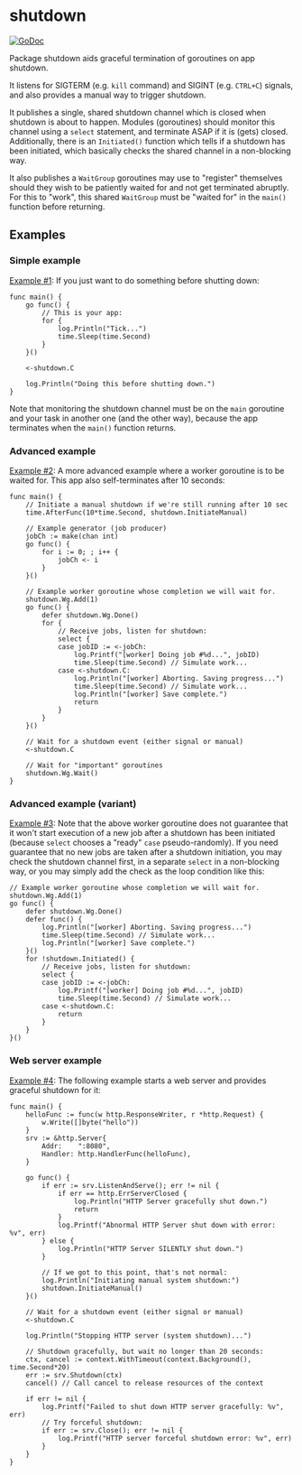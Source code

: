 # shutdown

[![GoDoc](https://godoc.org/github.com/icza/shutdown?status.svg)](https://godoc.org/github.com/icza/shutdown)

Package shutdown aids graceful termination of goroutines on app shutdown.

It listens for SIGTERM (e.g. `kill` command) and SIGINT (e.g. `CTRL+C`) signals,
and also provides a manual way to trigger shutdown.

It publishes a single, shared shutdown channel which is closed when shutdown
is about to happen. Modules (goroutines) should monitor this channel
using a `select` statement, and terminate ASAP if it is (gets) closed. Additionally,
there is an `Initiated()` function which tells if a shutdown has been initiated, which
basically checks the shared channel in a non-blocking way.

It also publishes a `WaitGroup` goroutines may use to "register" themselves
should they wish to be patiently waited for and not get terminated abruptly.
For this to "work", this shared `WaitGroup` must be "waited for"
in the `main()` function before returning.

## Examples

### Simple example

[Example #1](https://github.com/icza/shutdown/blob/master/_examples/example1.go):
If you just want to do something before shutting down:

	func main() {
		go func() {
			// This is your app:
			for {
				log.Println("Tick...")
				time.Sleep(time.Second)
			}
		}()

		<-shutdown.C

		log.Println("Doing this before shutting down.")
	}

Note that monitoring the shutdown channel must be on the `main` goroutine and your
task in another one (and the other way), because the app terminates when the
`main()` function returns.

### Advanced example

[Example #2](https://github.com/icza/shutdown/blob/master/_examples/example2.go):
A more advanced example where a worker goroutine is to be waited for. This app also self-terminates after 10 seconds:

	func main() {
		// Initiate a manual shutdown if we're still running after 10 sec
		time.AfterFunc(10*time.Second, shutdown.InitiateManual)

		// Example generator (job producer)
		jobCh := make(chan int)
		go func() {
			for i := 0; ; i++ {
				jobCh <- i
			}
		}()

		// Example worker goroutine whose completion we will wait for.
		shutdown.Wg.Add(1)
		go func() {
			defer shutdown.Wg.Done()
			for {
				// Receive jobs, listen for shutdown:
				select {
				case jobID := <-jobCh:
					log.Printf("[worker] Doing job #%d...", jobID)
					time.Sleep(time.Second) // Simulate work...
				case <-shutdown.C:
					log.Println("[worker] Aborting. Saving progress...")
					time.Sleep(time.Second) // Simulate work...
					log.Println("[worker] Save complete.")
					return
				}
			}
		}()

		// Wait for a shutdown event (either signal or manual)
		<-shutdown.C

		// Wait for "important" goroutines
		shutdown.Wg.Wait()
	}

### Advanced example (variant)

[Example #3](https://github.com/icza/shutdown/blob/master/_examples/example3.go):
Note that the above worker goroutine does not guarantee that it won't start execution
of a new job after a shutdown has been initiated (because `select` chooses a "ready" `case`
pseudo-randomly). If you need guarantee that no new jobs are taken after a shutdown initiation,
you may check the shutdown channel first, in a separate `select` in a non-blocking way,
or you may simply add the check as the loop condition like this:

	// Example worker goroutine whose completion we will wait for.
	shutdown.Wg.Add(1)
	go func() {
		defer shutdown.Wg.Done()
		defer func() {
			log.Println("[worker] Aborting. Saving progress...")
			time.Sleep(time.Second) // Simulate work...
			log.Println("[worker] Save complete.")
		}()
		for !shutdown.Initiated() {
			// Receive jobs, listen for shutdown:
			select {
			case jobID := <-jobCh:
				log.Printf("[worker] Doing job #%d...", jobID)
				time.Sleep(time.Second) // Simulate work...
			case <-shutdown.C:
				return
			}
		}
	}()

### Web server example

[Example #4](https://github.com/icza/shutdown/blob/master/_examples/example4.go):
The following example starts a web server and provides graceful shutdown for it:

	func main() {
		helloFunc := func(w http.ResponseWriter, r *http.Request) {
			w.Write([]byte("hello"))
		}
		srv := &http.Server{
			Addr:    ":8080",
			Handler: http.HandlerFunc(helloFunc),
		}

		go func() {
			if err := srv.ListenAndServe(); err != nil {
				if err == http.ErrServerClosed {
					log.Println("HTTP Server gracefully shut down.")
					return
				}
				log.Printf("Abnormal HTTP Server shut down with error: %v", err)
			} else {
				log.Println("HTTP Server SILENTLY shut down.")
			}

			// If we got to this point, that's not normal:
			log.Println("Initiating manual system shutdown:")
			shutdown.InitiateManual()
		}()

		// Wait for a shutdown event (either signal or manual)
		<-shutdown.C

		log.Println("Stopping HTTP server (system shutdown)...")

		// Shutdown gracefully, but wait no longer than 20 seconds:
		ctx, cancel := context.WithTimeout(context.Background(), time.Second*20)
		err := srv.Shutdown(ctx)
		cancel() // Call cancel to release resources of the context

		if err != nil {
			log.Printf("Failed to shut down HTTP server gracefully: %v", err)
			// Try forceful shutdown:
			if err := srv.Close(); err != nil {
				log.Printf("HTTP server forceful shutdown error: %v", err)
			}
		}
	}
